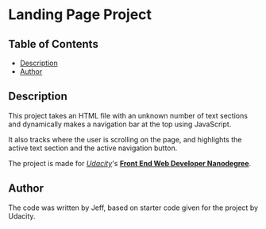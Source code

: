 # Landing Page Project

## Table of Contents

* [Description](#description)
* [Author](#Author)

## Description

This project takes an HTML file with an unknown number of text sections and dynamically makes a navigation bar at the top using JavaScript.

It also tracks where the user is scrolling on the page, and highlights the active text section and the active navigation button.

The project is made for [_Udacity_](https://www.udacity.com/)'s [**Front End Web Developer Nanodegree**](https://www.udacity.com/course/front-end-web-developer-nanodegree--nd0011).

## Author

The code was written by Jeff, based on starter code given for the project by Udacity.